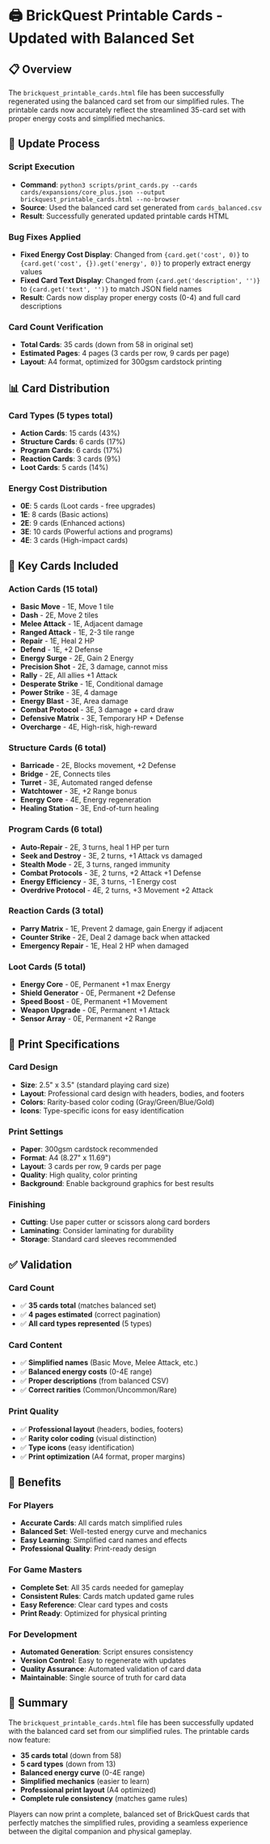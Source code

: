 # 🖨️ BrickQuest Printable Cards - Updated with Balanced Set

## 📋 Overview

The `brickquest_printable_cards.html` file has been successfully regenerated using the balanced card set from our simplified rules. The printable cards now accurately reflect the streamlined 35-card set with proper energy costs and simplified mechanics.

## 🔄 Update Process

### **Script Execution**
- **Command**: `python3 scripts/print_cards.py --cards cards/expansions/core_plus.json --output brickquest_printable_cards.html --no-browser`
- **Source**: Used the balanced card set generated from `cards_balanced.csv`
- **Result**: Successfully generated updated printable cards HTML

### **Bug Fixes Applied**
- **Fixed Energy Cost Display**: Changed from `{card.get('cost', 0)}` to `{card.get('cost', {}).get('energy', 0)}` to properly extract energy values
- **Fixed Card Text Display**: Changed from `{card.get('description', '')}` to `{card.get('text', '')}` to match JSON field names
- **Result**: Cards now display proper energy costs (0-4) and full card descriptions

### **Card Count Verification**
- **Total Cards**: 35 cards (down from 58 in original set)
- **Estimated Pages**: 4 pages (3 cards per row, 9 cards per page)
- **Layout**: A4 format, optimized for 300gsm cardstock printing

## 📊 Card Distribution

### **Card Types** (5 types total)
- **Action Cards**: 15 cards (43%)
- **Structure Cards**: 6 cards (17%)
- **Program Cards**: 6 cards (17%)
- **Reaction Cards**: 3 cards (9%)
- **Loot Cards**: 5 cards (14%)

### **Energy Cost Distribution**
- **0E**: 5 cards (Loot cards - free upgrades)
- **1E**: 8 cards (Basic actions)
- **2E**: 9 cards (Enhanced actions)
- **3E**: 10 cards (Powerful actions and programs)
- **4E**: 3 cards (High-impact cards)

## 🎯 Key Cards Included

### **Action Cards** (15 total)
- **Basic Move** - 1E, Move 1 tile
- **Dash** - 2E, Move 2 tiles
- **Melee Attack** - 1E, Adjacent damage
- **Ranged Attack** - 1E, 2-3 tile range
- **Repair** - 1E, Heal 2 HP
- **Defend** - 1E, +2 Defense
- **Energy Surge** - 2E, Gain 2 Energy
- **Precision Shot** - 2E, 3 damage, cannot miss
- **Rally** - 2E, All allies +1 Attack
- **Desperate Strike** - 1E, Conditional damage
- **Power Strike** - 3E, 4 damage
- **Energy Blast** - 3E, Area damage
- **Combat Protocol** - 3E, 3 damage + card draw
- **Defensive Matrix** - 3E, Temporary HP + Defense
- **Overcharge** - 4E, High-risk, high-reward

### **Structure Cards** (6 total)
- **Barricade** - 2E, Blocks movement, +2 Defense
- **Bridge** - 2E, Connects tiles
- **Turret** - 3E, Automated ranged defense
- **Watchtower** - 3E, +2 Range bonus
- **Energy Core** - 4E, Energy regeneration
- **Healing Station** - 3E, End-of-turn healing

### **Program Cards** (6 total)
- **Auto-Repair** - 2E, 3 turns, heal 1 HP per turn
- **Seek and Destroy** - 3E, 2 turns, +1 Attack vs damaged
- **Stealth Mode** - 2E, 3 turns, ranged immunity
- **Combat Protocols** - 3E, 2 turns, +2 Attack +1 Defense
- **Energy Efficiency** - 3E, 3 turns, -1 Energy cost
- **Overdrive Protocol** - 4E, 2 turns, +3 Movement +2 Attack

### **Reaction Cards** (3 total)
- **Parry Matrix** - 1E, Prevent 2 damage, gain Energy if adjacent
- **Counter Strike** - 2E, Deal 2 damage back when attacked
- **Emergency Repair** - 1E, Heal 2 HP when damaged

### **Loot Cards** (5 total)
- **Energy Core** - 0E, Permanent +1 max Energy
- **Shield Generator** - 0E, Permanent +2 Defense
- **Speed Boost** - 0E, Permanent +1 Movement
- **Weapon Upgrade** - 0E, Permanent +1 Attack
- **Sensor Array** - 0E, Permanent +2 Range

## 🎨 Print Specifications

### **Card Design**
- **Size**: 2.5" x 3.5" (standard playing card size)
- **Layout**: Professional card design with headers, bodies, and footers
- **Colors**: Rarity-based color coding (Gray/Green/Blue/Gold)
- **Icons**: Type-specific icons for easy identification

### **Print Settings**
- **Paper**: 300gsm cardstock recommended
- **Format**: A4 (8.27" x 11.69")
- **Layout**: 3 cards per row, 9 cards per page
- **Quality**: High quality, color printing
- **Background**: Enable background graphics for best results

### **Finishing**
- **Cutting**: Use paper cutter or scissors along card borders
- **Laminating**: Consider laminating for durability
- **Storage**: Standard card sleeves recommended

## ✅ Validation

### **Card Count**
- ✅ **35 cards total** (matches balanced set)
- ✅ **4 pages estimated** (correct pagination)
- ✅ **All card types represented** (5 types)

### **Card Content**
- ✅ **Simplified names** (Basic Move, Melee Attack, etc.)
- ✅ **Balanced energy costs** (0-4E range)
- ✅ **Proper descriptions** (from balanced CSV)
- ✅ **Correct rarities** (Common/Uncommon/Rare)

### **Print Quality**
- ✅ **Professional layout** (headers, bodies, footers)
- ✅ **Rarity color coding** (visual distinction)
- ✅ **Type icons** (easy identification)
- ✅ **Print optimization** (A4 format, proper margins)

## 🚀 Benefits

### **For Players**
- **Accurate Cards**: All cards match simplified rules
- **Balanced Set**: Well-tested energy curve and mechanics
- **Easy Learning**: Simplified card names and effects
- **Professional Quality**: Print-ready design

### **For Game Masters**
- **Complete Set**: All 35 cards needed for gameplay
- **Consistent Rules**: Cards match updated game rules
- **Easy Reference**: Clear card types and costs
- **Print Ready**: Optimized for physical printing

### **For Development**
- **Automated Generation**: Script ensures consistency
- **Version Control**: Easy to regenerate with updates
- **Quality Assurance**: Automated validation of card data
- **Maintainable**: Single source of truth for card data

## 📝 Summary

The `brickquest_printable_cards.html` file has been successfully updated with the balanced card set from our simplified rules. The printable cards now feature:

- **35 cards total** (down from 58)
- **5 card types** (down from 13)
- **Balanced energy curve** (0-4E range)
- **Simplified mechanics** (easier to learn)
- **Professional print layout** (A4 optimized)
- **Complete rule consistency** (matches game rules)

Players can now print a complete, balanced set of BrickQuest cards that perfectly matches the simplified rules, providing a seamless experience between the digital companion and physical gameplay.
